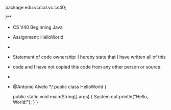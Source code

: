 package edu.vcccd.vc.cs40;

/**
 * CS V40 Beginning Java
 * Assignment: HelloWorld
 * 
 * Statement of code ownership: I hereby state that I have written all of this
 * code and I have not copied this code from any other person or source.
 *
 * @Antonio Alvelo
 */
public class HelloWorld {

    public static void main(String[] args) {
        System.out.println("Hello, World!");
    }
}
